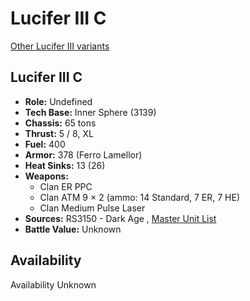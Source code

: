 # Lucifer III C 

[Other Lucifer III variants](../lucifer_iii.md) 

## Lucifer III C 

- **Role:** Undefined 
- **Tech Base:** Inner Sphere (3139) 
- **Chassis:** 65 tons 
- **Thrust:** 5 / 8, XL 
- **Fuel:** 400 
- **Armor:** 378 (Ferro Lamellor) 
- **Heat Sinks:** 13 (26) 
- **Weapons:** 
  - Clan ER PPC 
  - Clan ATM 9 × 2 (ammo: 14 Standard, 7 ER, 7 HE) 
  - Clan Medium Pulse Laser 
- **Sources:** RS3150 - Dark Age , [Master Unit List](http://masterunitlist.info/Unit/Details/8012) 
- **Battle Value:** Unknown 

## Availability 

Availability Unknown 

